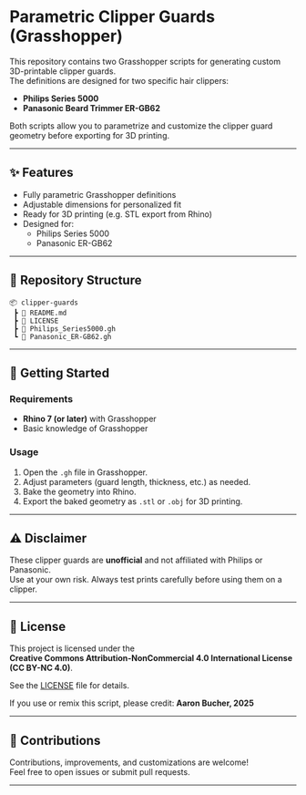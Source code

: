 # Parametric Clipper Guards (Grasshopper)

This repository contains two Grasshopper scripts for generating custom 3D-printable clipper guards.  
The definitions are designed for two specific hair clippers:

- **Philips Series 5000**
- **Panasonic Beard Trimmer ER-GB62**

Both scripts allow you to parametrize and customize the clipper guard geometry before exporting for 3D printing.

---

## ✨ Features
- Fully parametric Grasshopper definitions
- Adjustable dimensions for personalized fit
- Ready for 3D printing (e.g. STL export from Rhino)
- Designed for:
  - Philips Series 5000
  - Panasonic ER-GB62

---

## 📂 Repository Structure
```
📦 clipper-guards
 ┣ 📄 README.md
 ┣ 📄 LICENSE
 ┣ 📄 Philips_Series5000.gh
 ┗ 📄 Panasonic_ER-GB62.gh
```

---

## 🚀 Getting Started

### Requirements
- **Rhino 7 (or later)** with Grasshopper
- Basic knowledge of Grasshopper

### Usage
1. Open the `.gh` file in Grasshopper.
2. Adjust parameters (guard length, thickness, etc.) as needed.
3. Bake the geometry into Rhino.
4. Export the baked geometry as `.stl` or `.obj` for 3D printing.

---

## ⚠️ Disclaimer
These clipper guards are **unofficial** and not affiliated with Philips or Panasonic.  
Use at your own risk. Always test prints carefully before using them on a clipper.

---

## 📜 License
This project is licensed under the  
**Creative Commons Attribution-NonCommercial 4.0 International License (CC BY-NC 4.0)**.  

See the [LICENSE](LICENSE) file for details.

If you use or remix this script, please credit: **Aaron Bucher, 2025**

---

## 🤝 Contributions
Contributions, improvements, and customizations are welcome!  
Feel free to open issues or submit pull requests.

---

